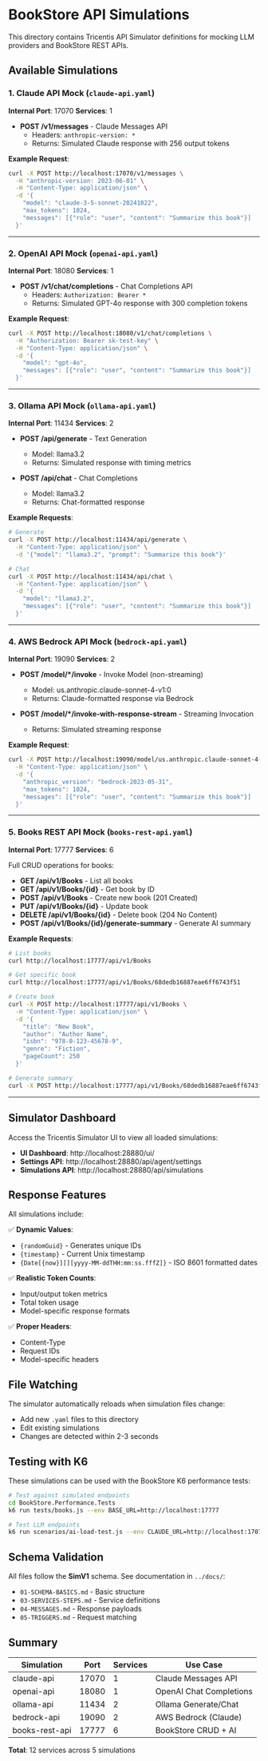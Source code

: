 # BookStore API Simulations

This directory contains Tricentis API Simulator definitions for mocking LLM providers and BookStore REST APIs.

## Available Simulations

### 1. Claude API Mock (`claude-api.yaml`)

**Internal Port**: 17070
**Services**: 1

- **POST /v1/messages** - Claude Messages API
  - Headers: `anthropic-version: *`
  - Returns: Simulated Claude response with 256 output tokens

**Example Request**:

```bash
curl -X POST http://localhost:17070/v1/messages \
  -H "anthropic-version: 2023-06-01" \
  -H "Content-Type: application/json" \
  -d '{
    "model": "claude-3-5-sonnet-20241022",
    "max_tokens": 1024,
    "messages": [{"role": "user", "content": "Summarize this book"}]
  }'
```

---

### 2. OpenAI API Mock (`openai-api.yaml`)

**Internal Port**: 18080
**Services**: 1

- **POST /v1/chat/completions** - Chat Completions API
  - Headers: `Authorization: Bearer *`
  - Returns: Simulated GPT-4o response with 300 completion tokens

**Example Request**:

```bash
curl -X POST http://localhost:18080/v1/chat/completions \
  -H "Authorization: Bearer sk-test-key" \
  -H "Content-Type: application/json" \
  -d '{
    "model": "gpt-4o",
    "messages": [{"role": "user", "content": "Summarize this book"}]
  }'
```

---

### 3. Ollama API Mock (`ollama-api.yaml`)

**Internal Port**: 11434
**Services**: 2

- **POST /api/generate** - Text Generation
  - Model: llama3.2
  - Returns: Simulated response with timing metrics

- **POST /api/chat** - Chat Completions
  - Model: llama3.2
  - Returns: Chat-formatted response

**Example Requests**:

```bash
# Generate
curl -X POST http://localhost:11434/api/generate \
  -H "Content-Type: application/json" \
  -d '{"model": "llama3.2", "prompt": "Summarize this book"}'

# Chat
curl -X POST http://localhost:11434/api/chat \
  -H "Content-Type: application/json" \
  -d '{
    "model": "llama3.2",
    "messages": [{"role": "user", "content": "Summarize this book"}]
  }'
```

---

### 4. AWS Bedrock API Mock (`bedrock-api.yaml`)

**Internal Port**: 19090
**Services**: 2

- **POST /model/\*/invoke** - Invoke Model (non-streaming)
  - Model: us.anthropic.claude-sonnet-4-v1:0
  - Returns: Claude-formatted response via Bedrock

- **POST /model/\*/invoke-with-response-stream** - Streaming Invocation
  - Returns: Simulated streaming response

**Example Request**:

```bash
curl -X POST http://localhost:19090/model/us.anthropic.claude-sonnet-4-v1:0/invoke \
  -H "Content-Type: application/json" \
  -d '{
    "anthropic_version": "bedrock-2023-05-31",
    "max_tokens": 1024,
    "messages": [{"role": "user", "content": "Summarize this book"}]
  }'
```

---

### 5. Books REST API Mock (`books-rest-api.yaml`)

**Internal Port**: 17777
**Services**: 6

Full CRUD operations for books:

- **GET /api/v1/Books** - List all books
- **GET /api/v1/Books/{id}** - Get book by ID
- **POST /api/v1/Books** - Create new book (201 Created)
- **PUT /api/v1/Books/{id}** - Update book
- **DELETE /api/v1/Books/{id}** - Delete book (204 No Content)
- **POST /api/v1/Books/{id}/generate-summary** - Generate AI summary

**Example Requests**:

```bash
# List books
curl http://localhost:17777/api/v1/Books

# Get specific book
curl http://localhost:17777/api/v1/Books/68dedb16887eae6ff6743f51

# Create book
curl -X POST http://localhost:17777/api/v1/Books \
  -H "Content-Type: application/json" \
  -d '{
    "title": "New Book",
    "author": "Author Name",
    "isbn": "978-0-123-45678-9",
    "genre": "Fiction",
    "pageCount": 250
  }'

# Generate summary
curl -X POST http://localhost:17777/api/v1/Books/68dedb16887eae6ff6743f51/generate-summary
```

---

## Simulator Dashboard

Access the Tricentis Simulator UI to view all loaded simulations:

- **UI Dashboard**: http://localhost:28880/ui/
- **Settings API**: http://localhost:28880/api/agent/settings
- **Simulations API**: http://localhost:28880/api/simulations

## Response Features

All simulations include:

✅ **Dynamic Values**:

- `{randomGuid}` - Generates unique IDs
- `{timestamp}` - Current Unix timestamp
- `{Date[{now}][][yyyy-MM-ddTHH:mm:ss.fffZ]}` - ISO 8601 formatted dates

✅ **Realistic Token Counts**:

- Input/output token metrics
- Total token usage
- Model-specific response formats

✅ **Proper Headers**:

- Content-Type
- Request IDs
- Model-specific headers

## File Watching

The simulator automatically reloads when simulation files change:

- Add new `.yaml` files to this directory
- Edit existing simulations
- Changes are detected within 2-3 seconds

## Testing with K6

These simulations can be used with the BookStore K6 performance tests:

```bash
# Test against simulated endpoints
cd BookStore.Performance.Tests
k6 run tests/books.js --env BASE_URL=http://localhost:17777

# Test LLM endpoints
k6 run scenarios/ai-load-test.js --env CLAUDE_URL=http://localhost:17070
```

## Schema Validation

All files follow the **SimV1** schema. See documentation in `../docs/`:

- `01-SCHEMA-BASICS.md` - Basic structure
- `03-SERVICES-STEPS.md` - Service definitions
- `04-MESSAGES.md` - Response payloads
- `05-TRIGGERS.md` - Request matching

## Summary

| Simulation     | Port  | Services | Use Case                |
| -------------- | ----- | -------- | ----------------------- |
| claude-api     | 17070 | 1        | Claude Messages API     |
| openai-api     | 18080 | 1        | OpenAI Chat Completions |
| ollama-api     | 11434 | 2        | Ollama Generate/Chat    |
| bedrock-api    | 19090 | 2        | AWS Bedrock (Claude)    |
| books-rest-api | 17777 | 6        | BookStore CRUD + AI     |

**Total**: 12 services across 5 simulations
